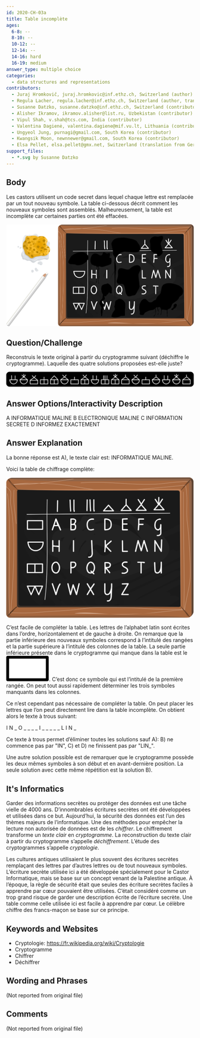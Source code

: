 ```yaml
---
id: 2020-CH-03a
title: Table incomplète
ages:
  6-8: --
  8-10: --
  10-12: --
  12-14: --
  14-16: hard
  16-19: medium
answer_type: multiple choice
categories:
  - data structures and representations
contributors:
  - Juraj Hromkovič, juraj.hromkovic@inf.ethz.ch, Switzerland (author)
  - Regula Lacher, regula.lacher@inf.ethz.ch, Switzerland (author, translation from English into German)
  - Susanne Datzko, susanne.datzko@inf.ethz.ch, Switzerland (contributor, graphics)
  - Alisher Ikramov, ikramov.alisher@list.ru, Uzbekistan (contributor)
  - Vipul Shah, v.shah@tcs.com, India (contributor)
  - Valentina Dagienė, valentina.dagiene@mif.vu.lt, Lithuania (contributor)
  - Ungyeol Jung, purnagi@gmail.com, South Korea (contributor)
  - Kwangsik Moon, newnnewer@gmail.com, South Korea (contributor)
  - Elsa Pellet, elsa.pellet@gmx.net, Switzerland (translation from German into French)
support_files:
  - *.svg by Susanne Datzko
---
```



## Body

Les castors utilisent un code secret dans lequel chaque lettre est remplacée par un tout nouveau symbole. La table ci-dessous décrit comment les nouveaux symboles sont assemblés. Malheureusement, la table est incomplète car certaines parties ont été effacées.

![](graphics/2020-CH-03_taskbody-compatible.svg "Table incomplète (411px)")


## Question/Challenge

Reconstruis le texte original à partir du cryptogramme suivant (déchiffre le cryptogramme). Laquelle des quatre solutions proposées est-elle juste?

![](graphics/2020-CH-03a_question_fra-compatible.svg "Cryprogramme (600px)")


## Answer Options/Interactivity Description


 A  INFORMATIQUE MALINE
 B  ELECTRONIQUE MALINE
 C  INFORMATION SECRETE
 D  INFORMEZ EXACTEMENT


## Answer Explanation

La bonne réponse est A), le texte clair est: INFORMATIQUE MALINE.

Voici la table de chiffrage complète:

![](graphics/2020-CH-03_explanation.svg "Table complète (300px)")

C’est facile de compléter la table. Les lettres de l’alphabet latin sont écrites dans l’ordre, horizontalement et de gauche à droite. On remarque que la partie inférieure des nouveaux symboles correspond à l’intitulé des rangées et la partie supérieure à l’intitulé des colonnes de la table. La seule partie inférieure présente dans le cryptogramme qui manque dans la table est le ![](graphics/2020-CH-03a-explanation2.svg "carré (30px)"). C’est donc ce symbole qui est l’intitulé de la première rangée. On peut tout aussi rapidement déterminer les trois symboles manquants dans les colonnes.

Ce n’est cependant pas nécessaire de compléter la table. On peut placer les lettres que l’on peut directement lire dans la table incomplète. On obtient alors le texte à trous suivant:

I N \_ O \_ \_ \_ \_ I \_ \_ \_ \_ \_ L I N \_

Ce texte à trous permet d’éliminer toutes les solutions sauf A): B) ne commence pas par "IN", C) et D) ne finissent pas par "LIN_".

Une autre solution possible est de remarquer que le cryptogramme possède les deux mêmes symboles à son début et en avant-dernière position. La seule solution avec cette même répétition est la solution B).


## It's Informatics

Garder des informations secrètes ou protéger des données est une tâche vielle de 4000 ans. D’innombrables écritures secrètes ont été développées et utilisées dans ce but. Aujourd’hui, la sécurité des données est l’un des thèmes majeurs de l’informatique. Une des méthodes pour empêcher la lecture non autorisée de données est de les _chiffrer_. Le chiffrement transforme un _texte clair_ en _cryptogramme_. La reconstruction du texte clair à partir du cryptogramme s’appelle _déchiffrement_. L’étude des cryptogrammes s’appelle _cryptologie_.

Les cultures antiques utilisaient le plus souvent des écritures secrètes remplaçant des lettres par d’autres lettres ou de tout nouveaux symboles. L’écriture secrète utilisée ici a été développée spécialement pour le Castor Informatique, mais se base sur un concept venant de la Palestine antique. À l’époque, la règle de sécurité était que seules des écriture secrètes faciles à apprendre par cœur pouvaient être utilisées. C’était considéré comme un trop grand risque de garder une description écrite de l’écriture secrète. Une table comme celle utilisée ici est facile à apprendre par cœur. Le célèbre chiffre des francs-maçon se base sur ce principe.


## Keywords and Websites

 - Cryptologie: https://fr.wikipedia.org/wiki/Cryptologie
 - Cryptogramme
 - Chiffrer
 - Déchiffrer


## Wording and Phrases

(Not reported from original file)


## Comments

(Not reported from original file)
